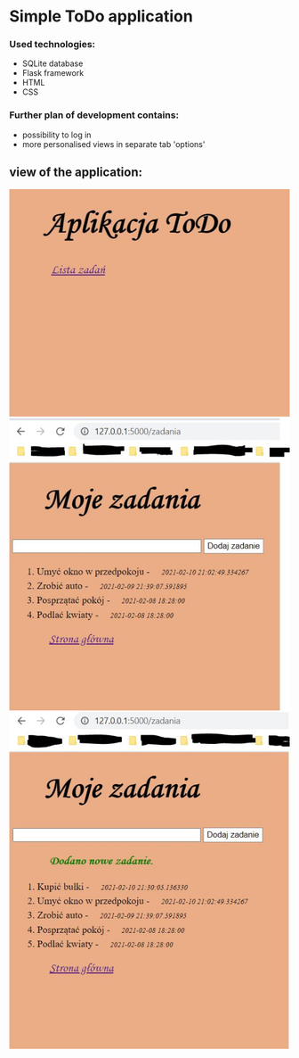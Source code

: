 # Simple ToDo application 

### Used technologies:
- SQLite database
- Flask framework
- HTML
- CSS

### Further plan of development contains:
- possibility to log in
- more personalised views in separate tab 'options'


## view of the application:
![shot1.jpg](screenshots/shot.JPG)
![shot2.jpg](screenshots/shot2.JPG)
![shot3.jpg](screenshots/shot3.JPG)

